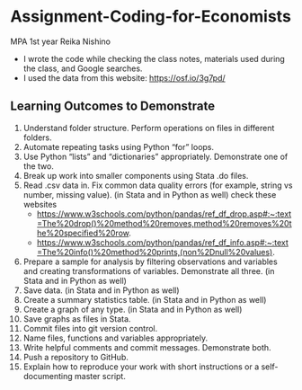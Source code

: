 # Assignment-Coding-for-Economists

MPA 1st year Reika Nishino
- I wrote the code while checking the class notes, materials used during the class, and Google searches.
- I used the data from this website: https://osf.io/3g7pd/

## Learning Outcomes to Demonstrate
1. Understand folder structure. Perform operations on files in different folders.
2. Automate repeating tasks using Python “for” loops.
3. Use Python “lists” and “dictionaries” appropriately. Demonstrate one of the two.
4. Break up work into smaller components using Stata .do files.
5. Read .csv data in. Fix common data quality errors (for example, string vs number, missing value). (in Stata and in Python as well)
   check these websites
   - https://www.w3schools.com/python/pandas/ref_df_drop.asp#:~:text=The%20drop()%20method%20removes,method%20removes%20the%20specified%20row.
   - https://www.w3schools.com/python/pandas/ref_df_info.asp#:~:text=The%20info()%20method%20prints,(non%2Dnull%20values).
7. Prepare a sample for analysis by filtering observations and variables and creating transformations of variables. Demonstrate all three. (in Stata and in Python as well)
8. Save data. (in Stata and in Python as well)
9. Create a summary statistics table. (in Stata and in Python as well)
10. Create a graph of any type. (in Stata and in Python as well)
11. Save graphs as files in Stata.
12. Commit files into git version control.
13. Name files, functions and variables appropriately.
14. Write helpful comments and commit messages. Demonstrate both.
15. Push a repository to GitHub.
16. Explain how to reproduce your work with short instructions or a self-documenting master script.
